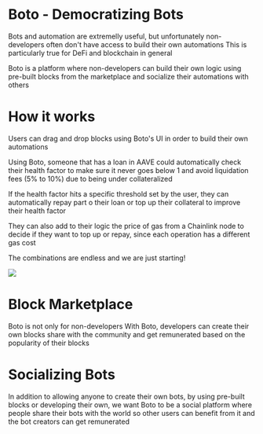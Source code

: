 # Boto - Democratizing Bots

Bots and automation are extremelly useful, but unfortunately non-developers often don't have access to build their own automations
This is particularly true for DeFi and blockchain in general

Boto is a platform where non-developers can build their own logic using pre-built blocks from the marketplace and socialize their automations with others

# How it works


Users can drag and drop blocks using Boto's UI in order to build their own automations

Using Boto, someone that has a loan in AAVE could automatically check their health factor to make sure it never goes below 1 and avoid liquidation fees (5% to 10%) due to being under collateralized

If the health factor hits a specific threshold set by the user, they can automatically repay part o their loan or top up their collateral to improve their health factor

They can also add to their logic the price of gas from a Chainlink node to decide if they want to top up or repay, since each operation has a different gas cost

The combinations are endless and we are just starting!

![](boto_2.gif)

# Block Marketplace

Boto is not only for non-developers
With Boto, developers can create their own blocks share with the community and get remunerated based on the popularity of their blocks

# Socializing Bots

In addition to allowing anyone to create their own bots, by using pre-built blocks or developing their own, we want Boto to be a social platform where people share their bots with the world so other users can benefit from it and the bot creators can get remunerated
